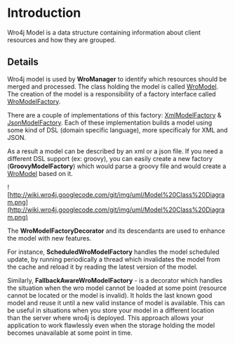 # Introduction #
Wro4j Model is a data structure containing information about client resources and how they are grouped.

## Details ##
Wro4j model is used by **WroManager** to identify which resources should be merged and processed. The class holding the model is called [WroModel](https://github.com/alexo/wro4j/blob/v1.3.7/wro4j-core/src/main/java/ro/isdc/wro/model/WroModel.java). The creation of the model is a responsibility of a factory interface called [WroModelFactory](https://github.com/alexo/wro4j/blob/v1.3.7/wro4j-core/src/main/java/ro/isdc/wro/model/factory/WroModelFactory.java).

There are a couple of implementations of this factory: [XmlModelFactory](https://github.com/alexo/wro4j/blob/v1.3.7/wro4j-core/src/main/java/ro/isdc/wro/model/factory/XmlModelFactory.java) & [JsonModelFactory](https://github.com/alexo/wro4j/blob/v1.3.7/wro4j-extensions/src/main/java/ro/isdc/wro/extensions/model/factory/JsonModelFactory.java). Each of these implementation builds a model using some kind of DSL (domain specific language), more specificaly for XML and JSON.

As a result a model can be described by an xml or a json file. If you need a different DSL support (ex: groovy), you can easily create a new factory (**GroovyModelFactory**) which would parse a groovy file and would create a [WroModel](https://github.com/alexo/wro4j/blob/v1.3.7/wro4j-core/src/main/java/ro/isdc/wro/model/WroModel.java) based on it.

![http://wiki.wro4j.googlecode.com/git/img/uml/Model%20Class%20Diagram.png](http://wiki.wro4j.googlecode.com/git/img/uml/Model%20Class%20Diagram.png)

The **WroModelFactoryDecorator** and its descendants are used to enhance the model with new features.

For instance, **ScheduledWroModelFactory** handles the model scheduled update, by running periodically a thread which invalidates the model from the cache and reload it by reading the latest version of the model.

Similarly, **FallbackAwareWroModelFactory** - is a decorator which handles the situation when the wro model cannot be loaded at some point (resource cannot be located or the model is invalid). It holds the last known good model and reuse it until a new valid instance of model is available. This can be useful in situations when you store your model in a different location than the server where wro4j is deployed. This approach allows your application to work flawlessly even when the storage holding the model becomes unavailable at some point in time.